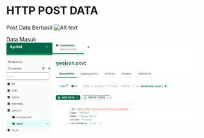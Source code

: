 # HTTP POST DATA

Post Data Berhasil
![Alt text](./img/image.pngimage.png)

Data Masuk
![Alt text](./img/image-1.png)